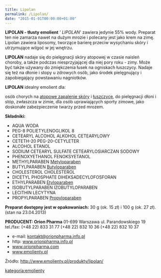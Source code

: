 ```yaml
---
title: Lipolan
permalink: /Lipolan/
date: "2015-01-01T00:00:00+01:00"
---
```


**LIPOLAN - tłusty emolient** *' LIPOLAN*' zawiera jedynie 55% wody. Preparat ten nie zamarza nawet na dużym mrozie i polecany jest jako krem na zimę. Lipolan zawiera liposomy, tworzące barierę przeciw wysychaniu skóry i utrzymujące wilgoć w jej wnętrzu.

**LIPOLAN** nadaje się do pielęgnacji skóry atopowej w czasie naisleń choroby, a także podczas niesprzyjającej dla niej pory roku - zimy. Może być także używany do zmiękczenia łusek na ogniskach łuszczycy. Nadaje się też na dłonie i stopy u zdrowych osób, jako środek pielęgnujący i zapobiegający powstawaniu nagniotków.

**LIPOLAN** idealny emolient dla:

osób chorych na [atopowe zapalenie skóry](/atopedia/atopowe_zapalenie_skóry "wikilink") i [łuszczycę](/atopedia/łuszczyca "wikilink"), do pielęgnacji dłoni i stóp, zwłaszcza w zimie, dla osób uprawiających sporty zimowe, jako doskonałe zabezpieczenie twarzy przed mrozem.

**Składniki:**

-   AQUA WODA
-   PEG-8 POLIETYLENOGLIKOL 8
-   CETEARYL ALCOHOL ALKOHOL CETEARYLOWY
-   CETETH-20 PEG-20-CETYLETER
-   ALCOHOL ETANOL
-   SODIUM CETEARYL SULFATE CETEARYLOSIARCZAN SODOWY
-   PHENOXYETHANOL FENOKSYETANOL
-   METHYLPARABEN [Metyloparaben](/atopedia/Metyloparaben "wikilink")
-   BUTYLPARABEN [Butyloparaben](/atopedia/Butyloparaben "wikilink")
-   CHOLESTEROL CHOLESTEROL
-   DICETYL PHOSPHATE DIHEKSADECYLOFOSFORAN
-   ETHYLPARABEN [Etyloparaben](/atopedia/Etyloparaben "wikilink")
-   ISOBUTYLPARABEN IZOBUTYLOPARABEN
-   LECITHIN LECYTYNA
-   PROPYLPARABEN [Propyloparaben](/atopedia/Propyloparaben "wikilink")

**Preparat dostępny jest w opakowaniach:** 30 g (ok. 15 zł) i 100 g (ok. 27 zł).(stan na 23.04.2013)

**PRODUCENT: Orion Pharma** 01-699 Warszawa ul. Parandowskiego 19 tel./fax: (+48 22) 833 31 77 (+48 22) 832 10 36 (+48 22) 832 10 37

-   e-mail: kontakt@orionpharma.info.pl
-   http: www.orionpharma.info.pl
-   www.orionpharma.com
-   www.emolienty.pl

Żródło: <http://www.emolienty.pl/produkty/lipolan/>

[kategoria:emolienty](/atopedia/kategoria:emolienty "wikilink")